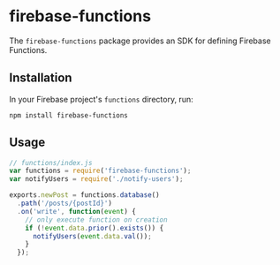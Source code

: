 # firebase-functions

The `firebase-functions` package provides an SDK for defining Firebase Functions.

## Installation

In your Firebase project's `functions` directory, run:

    npm install firebase-functions

## Usage

```js
// functions/index.js
var functions = require('firebase-functions');
var notifyUsers = require('./notify-users');

exports.newPost = functions.database()
  .path('/posts/{postId}')
  .on('write', function(event) {
    // only execute function on creation
    if (!event.data.prior().exists()) {
      notifyUsers(event.data.val());
    }
  });
```

